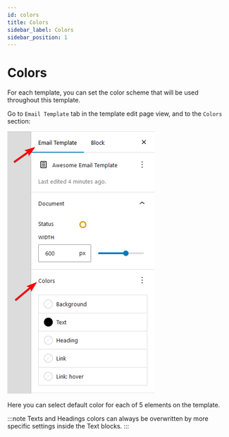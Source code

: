 ```yaml
---
id: colors
title: Colors
sidebar_label: Colors
sidebar_position: 1
---
```


# Colors

For each template, you can set the color scheme that will be used throughout this template.

Go to `Email Template` tab in the template edit page view, and to the `Colors` section:

![Colors section](../assets/obraz-25.png)

Here you can select default color for each of 5 elements on the template.

:::note
Texts and Headings colors can always be overwritten by more specific settings inside the Text blocks.
:::